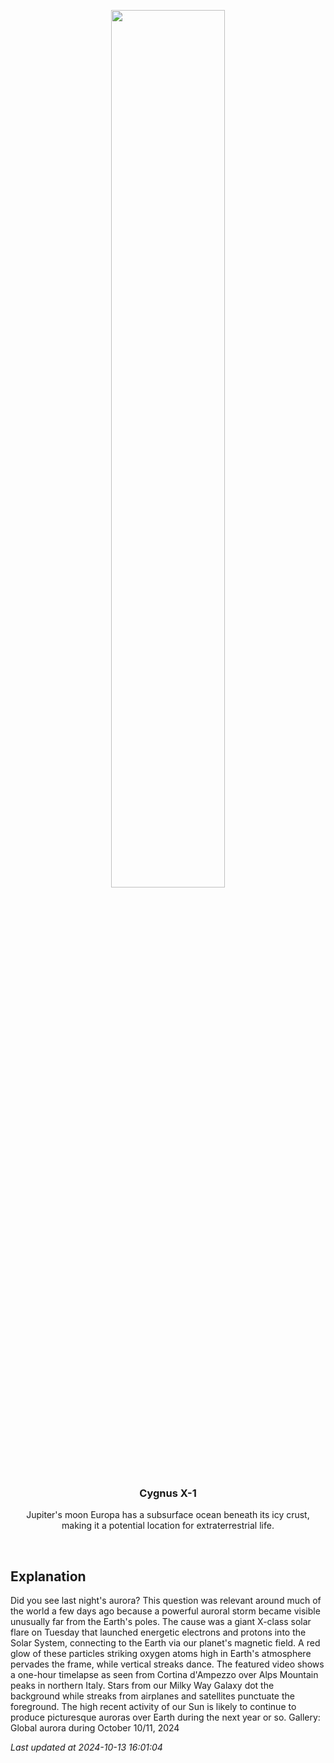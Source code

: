 <p align='center'>
    <a href='https://www.youtube.com/embed/uCbpHh_rTgc?rel=0'><img src='https://images.unsplash.com/photo-1610296669228-602fa827fc1f' width='60%' /></a>
    <h3 align="center">Cygnus X-1</h3>
    <p align="center">Jupiter's moon Europa has a subsurface ocean beneath its icy crust, making it a potential location for extraterrestrial life.</p>
</p>
<br/>

Explanation
--
Did you see last night's aurora? This question was relevant around much of the world a few days ago because a powerful auroral storm became visible unusually far from the Earth's poles. The cause was a giant X-class solar flare on Tuesday that launched energetic electrons and protons into the Solar System, connecting to the Earth via our planet's magnetic field.  A red glow of these particles striking oxygen atoms high in  Earth's atmosphere pervades the frame, while vertical streaks dance. The featured video shows a one-hour timelapse as seen from Cortina d'Ampezzo over Alps Mountain peaks in northern Italy.  Stars from our Milky Way Galaxy dot the background while  streaks from airplanes and satellites punctuate the foreground. The high recent activity of our Sun is likely to continue to produce picturesque auroras over Earth during the next year or so.   Gallery: Global aurora during October 10/11, 2024


*Last updated at 2024-10-13 16:01:04*
